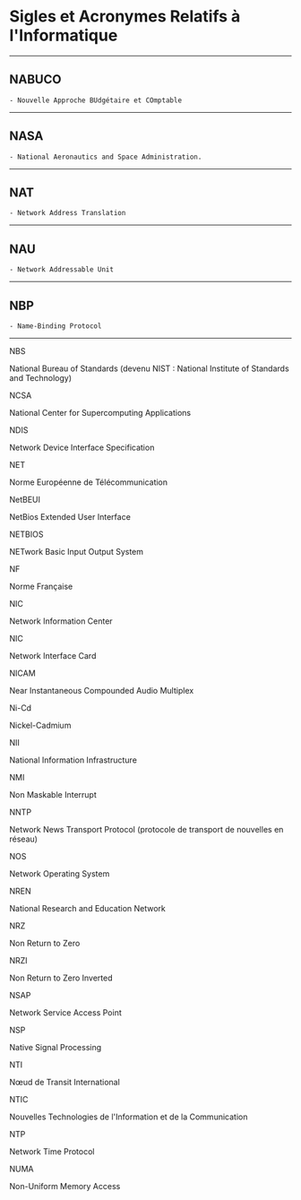 # **Sigles et Acronymes Relatifs à l'Informatique**

---
## **NABUCO**

    - Nouvelle Approche BUdgétaire et COmptable
---
## **NASA**

    - National Aeronautics and Space Administration.
---
## **NAT**

    - Network Address Translation
---
## **NAU**

    - Network Addressable Unit
---
## **NBP**

    - Name-Binding Protocol
---
NBS

National Bureau of Standards (devenu NIST : National Institute of Standards and Technology)

NCSA

National Center for Supercomputing Applications

NDIS

Network Device Interface Specification

NET

Norme Européenne de Télécommunication

NetBEUI

NetBios Extended User Interface

NETBIOS

NETwork Basic Input Output System

NF

Norme Française

NIC

Network Information Center

NIC

Network Interface Card

NICAM

Near Instantaneous Compounded Audio Multiplex

Ni-Cd

Nickel-Cadmium

NII

National Information Infrastructure

NMI

Non Maskable Interrupt

NNTP

Network News Transport Protocol (protocole de transport de nouvelles en réseau)

NOS

Network Operating System

NREN

National Research and Education Network

NRZ

Non Return to Zero

NRZI

Non Return to Zero Inverted

NSAP

Network Service Access Point

NSP

Native Signal Processing

NTI

Nœud de Transit International

NTIC

Nouvelles Technologies de l'Information et de la Communication

NTP

Network Time Protocol

NUMA

Non-Uniform Memory Access